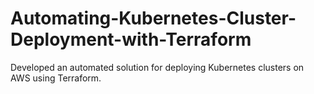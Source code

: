 # Automating-Kubernetes-Cluster-Deployment-with-Terraform
Developed an automated solution for deploying Kubernetes clusters on AWS using Terraform. 
